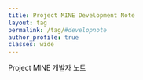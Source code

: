 ```yaml
---
title: Project MINE Development Note
layout: tag
permalink: /tag/#developnote
author_profile: true
classes: wide
---
```


Project MINE 개발자 노트
